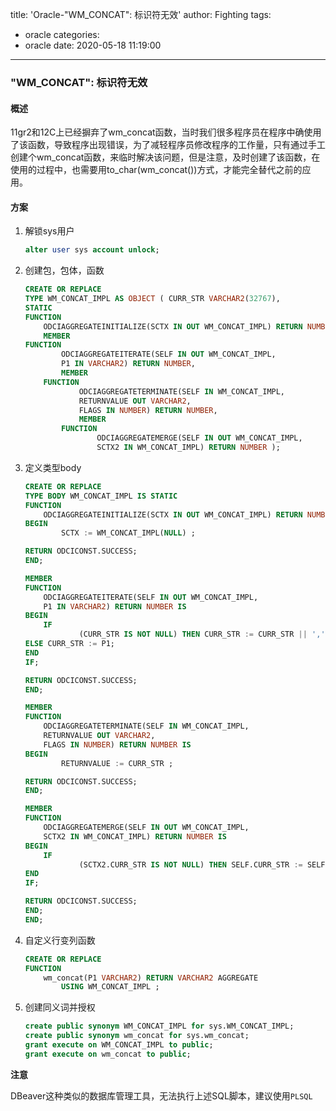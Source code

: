title: 'Oracle-"WM_CONCAT": 标识符无效'
author: Fighting
tags:
  - oracle
categories:
  - oracle
date: 2020-05-18 11:19:00
---
### "WM_CONCAT": 标识符无效

#### 概述

11gr2和12C上已经摒弃了wm_concat函数，当时我们很多程序员在程序中确使用了该函数，导致程序出现错误，为了减轻程序员修改程序的工作量，只有通过手工创建个wm_concat函数，来临时解决该问题，但是注意，及时创建了该函数，在使用的过程中，也需要用to_char(wm_concat())方式，才能完全替代之前的应用。


<!--more-->


#### 方案

1. 解锁sys用户

    ```sql
    alter user sys account unlock;
    ```

2. 创建包，包体，函数

    ```sql
    CREATE OR REPLACE
    TYPE WM_CONCAT_IMPL AS OBJECT ( CURR_STR VARCHAR2(32767),
    STATIC
    FUNCTION
        ODCIAGGREGATEINITIALIZE(SCTX IN OUT WM_CONCAT_IMPL) RETURN NUMBER,
        MEMBER
    FUNCTION
            ODCIAGGREGATEITERATE(SELF IN OUT WM_CONCAT_IMPL,
            P1 IN VARCHAR2) RETURN NUMBER,
            MEMBER
        FUNCTION
                ODCIAGGREGATETERMINATE(SELF IN WM_CONCAT_IMPL,
                RETURNVALUE OUT VARCHAR2,
                FLAGS IN NUMBER) RETURN NUMBER,
                MEMBER
            FUNCTION
                    ODCIAGGREGATEMERGE(SELF IN OUT WM_CONCAT_IMPL,
                    SCTX2 IN WM_CONCAT_IMPL) RETURN NUMBER );
    ```

3. 定义类型body

    ```sql
    CREATE OR REPLACE
    TYPE BODY WM_CONCAT_IMPL IS STATIC
    FUNCTION
        ODCIAGGREGATEINITIALIZE(SCTX IN OUT WM_CONCAT_IMPL) RETURN NUMBER IS
    BEGIN
            SCTX := WM_CONCAT_IMPL(NULL) ;

    RETURN ODCICONST.SUCCESS;
    END;

    MEMBER
    FUNCTION
        ODCIAGGREGATEITERATE(SELF IN OUT WM_CONCAT_IMPL,
        P1 IN VARCHAR2) RETURN NUMBER IS
    BEGIN
        IF
                (CURR_STR IS NOT NULL) THEN CURR_STR := CURR_STR || ',' || P1;
    ELSE CURR_STR := P1;
    END
    IF;

    RETURN ODCICONST.SUCCESS;
    END;

    MEMBER
    FUNCTION
        ODCIAGGREGATETERMINATE(SELF IN WM_CONCAT_IMPL,
        RETURNVALUE OUT VARCHAR2,
        FLAGS IN NUMBER) RETURN NUMBER IS
    BEGIN
            RETURNVALUE := CURR_STR ;

    RETURN ODCICONST.SUCCESS;
    END;

    MEMBER
    FUNCTION
        ODCIAGGREGATEMERGE(SELF IN OUT WM_CONCAT_IMPL,
        SCTX2 IN WM_CONCAT_IMPL) RETURN NUMBER IS
    BEGIN
        IF
                (SCTX2.CURR_STR IS NOT NULL) THEN SELF.CURR_STR := SELF.CURR_STR || ',' || SCTX2.CURR_STR ;
    END
    IF;

    RETURN ODCICONST.SUCCESS;
    END;
    END;
    ```

4. 自定义行变列函数

    ```sql
    CREATE OR REPLACE
    FUNCTION
        wm_concat(P1 VARCHAR2) RETURN VARCHAR2 AGGREGATE
            USING WM_CONCAT_IMPL ;
    ```

5. 创建同义词并授权

    ```sql
    create public synonym WM_CONCAT_IMPL for sys.WM_CONCAT_IMPL;
    create public synonym wm_concat for sys.wm_concat;
    grant execute on WM_CONCAT_IMPL to public;
    grant execute on wm_concat to public;
    ```

**注意**

DBeaver这种类似的数据库管理工具，无法执行上述SQL脚本，建议使用`PLSQL`